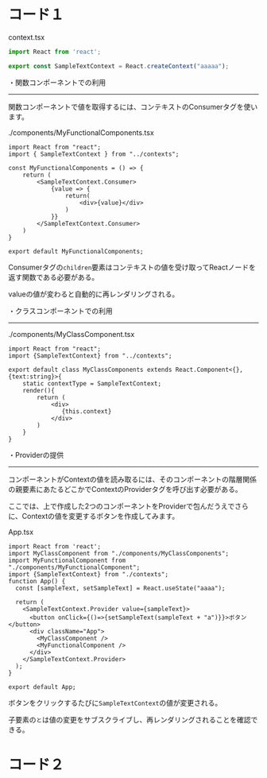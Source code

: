 # コード１

context.tsx
```typescript
import React from 'react';

export const SampleTextContext = React.createContext("aaaaa");
```

・関数コンポーネントでの利用

________________________________________________________________________________________________________________________________


関数コンポーネントで値を取得するには、コンテキストのConsumerタグを使います。


./components/MyFunctionalComponents.tsx
```tsx
import React from "react";
import { SampleTextContext } from "../contexts";

const MyFunctionalComponents = () => {
    return (
        <SampleTextContext.Consumer>
            {value => {
                return(
                    <div>{value}</div>
                )
            }}
        </SampleTextContext.Consumer>
    )
}

export default MyFunctionalComponents;
```

Consumerタグの```children```要素はコンテキストの値を受け取ってReactノードを返す関数である必要がある。


valueの値が変わると自動的に再レンダリングされる。


・クラスコンポーネントでの利用

________________________________________________________________________________________________________________________________

./components/MyClassComponent.tsx
```tsx
import React from "react";
import {SampleTextContext} from "../contexts";

export default class MyClassComponents extends React.Component<{},{text:string}>{
    static contextType = SampleTextContext;
    render(){
        return (
            <div>
               {this.context}
            </div>
        )
    }
}
```

・Providerの提供


_________________________________________________________________________________________________________________________________

コンポーネントがContextの値を読み取るには、そのコンポーネントの階層関係の親要素にあたるどこかでContextのProviderタグを呼び出す必要がある。


ここでは、上で作成した2つのコンポーネントをProviderで包んだうえでさらに、Contextの値を変更するボタンを作成してみます。

App.tsx
```tsx
import React from 'react';
import MyClassComponent from "./components/MyClassComponents";
import MyFunctionalComponent from "./components/MyFunctionalComponent";
import {SampleTextContext} from "./contexts";
function App() {
  const [sampleText, setSampleText] = React.useState("aaaa");

  return (
    <SampleTextContext.Provider value={sampleText}>
      <button onClick={()=>{setSampleText(sampleText + "a")}}>ボタン</button>
      <div className="App">
        <MyClassComponent />
        <MyFunctionalComponent />
      </div>
    </SampleTextContext.Provider>
  );
}

export default App;
```

ボタンをクリックするたびに```SampleTextContext```の値が変更される。

子要素の``````と``````は値の変更をサブスクライブし、再レンダリングされることを確認できる。

# コード２
```
```

